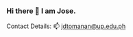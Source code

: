 ### Hi there 👋 I am Jose.

Contact Details:
📫 jdtomanan@up.edu.ph

<!--
**HoweZae/HoweZae** is a ✨ _special_ ✨ repository because its `README.md` (this file) appears on your GitHub profile.

- 🔭 Currently studying BS Computer Science
- 🌱 Currently exploring Git repos to see what I can do
- 👯 Looking to collaborate on Discord and Twitter bot projects
- 🤔 Looking for help with advanced Python
-->
